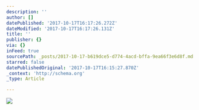 ```yaml
---
description: ''
author: []
datePublished: '2017-10-17T16:17:26.272Z'
dateModified: '2017-10-17T16:17:26.131Z'
title: ''
publisher: {}
via: {}
inFeed: true
sourcePath: _posts/2017-10-17-b619dce5-d774-4acd-bffa-9ea66f3e6d8f.md
starred: false
datePublishedOriginal: '2017-10-17T16:15:27.870Z'
_context: 'http://schema.org'
_type: Article

---
```

![](https://the-grid-user-content.s3-us-west-2.amazonaws.com/d0e7e03b-80ee-4c5b-8bb2-eb701b6cb7a6.jpg)